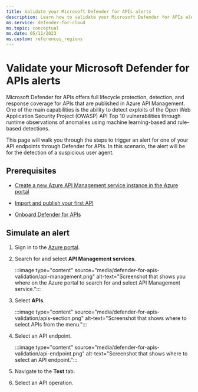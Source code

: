 ```yaml
---
title: Validate your Microsoft Defender for APIs alerts
description: Learn how to validate your Microsoft Defender for APIs alerts
ms.service: defender-for-cloud
ms.topic: conceptual
ms.date: 05/11/2023
ms.custom: references_regions
---
```


# Validate your Microsoft Defender for APIs alerts

Microsoft Defender for APIs offers full lifecycle protection, detection, and response coverage for APIs that are published in Azure API Management. One of the main capabilities is the ability to detect exploits of the Open Web Application Security Project (OWASP) API Top 10 vulnerabilities through runtime observations of anomalies using machine learning-based and rule-based detections.

This page will walk you through the steps to trigger an alert for one of your API endpoints through Defender for APIs. In this scenario, the alert will be for the detection of a suspicious user agent.

## Prerequisites

- [Create a new Azure API Management service instance in the Azure portal](../api-management/get-started-create-service-instance.md)

- [Import and publish your first API](../api-management/import-and-publish.md)

- [Onboard Defender for APIs](defender-for-apis-deploy.md)

## Simulate an alert

1. Sign in to the [Azure portal](https://portal.azure.com).

1. Search for and select **API Management services**.

    :::image type="content" source="media/defender-for-apis-validation/api-management.png" alt-text="Screenshot that shows you where on the Azure portal to search for and select API Management service.":::

1. Select **APIs**.

    :::image type="content" source="media/defender-for-apis-validation/apis-section.png" alt-text="Screenshot that shows where to select APIs from the menu.":::

1. Select an API endpoint.

    :::image type="content" source="media/defender-for-apis-validation/api-endpoint.png" alt-text="Screenshot that shows where to select an API endpoint.":::

1. Navigate to the **Test** tab.

1. Select an API operation.